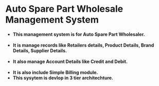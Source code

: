 <h1> Auto Spare Part Wholesale Management System</h1>
       <h4>
            <ul>
                <li>This management system is for Auto Spare Part Wholesaler.</li> <br />
                <li>It is manage records like Retailers details, Product Details, Brand Details, Supplier Details.</li><br />
                <li>It also manage Account Details like Credit and Debit.</li><br />
                <li>It is also include Simple Billing module.</li>
                <li>This sysytem is devlop in 3 tier architechture.</li>
             </ul>
       </h4>
